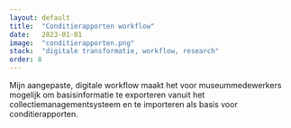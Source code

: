 ```yaml
---
layout: default
title:  "Conditierapporten workflow"
date:   2023-01-01
image:  "conditierapporten.png"
stack:  "digitale transformatie, workflow, research"
order: 8
---
```

Mijn aangepaste, digitale workflow maakt het voor museummedewerkers mogelijk om basisinformatie te exporteren vanuit het collectiemanagementsysteem en te importeren als basis voor conditierapporten.
